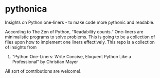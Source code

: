 # pythonica
Insights on Python one-liners - to make code more pythonic and readable. 

According to The Zen of Python, “Readability counts.” One-liners are minimalistic programs to solve problems. This is going to be a collection of files upon how to implement one liners effectively.
This repo is a collection of insights from 
1) "Python One-Liners: Write Concise, Eloquent Python Like a Professional" by Christian Mayer

All sort of contributions are welcome!.
